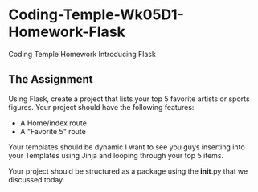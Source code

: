 # Coding-Temple-Wk05D1-Homework-Flask
Coding Temple Homework Introducing Flask
## The Assignment
Using Flask, create a project that lists your top 5 favorite artists or sports figures. Your project should have the following features:

- A Home/index route
- A "Favorite 5" route

Your templates should be dynamic I want to see you guys inserting into your Templates using Jinja and looping through your top 5 items.

Your project should be structured as a package using the __init__.py that we discussed today.
